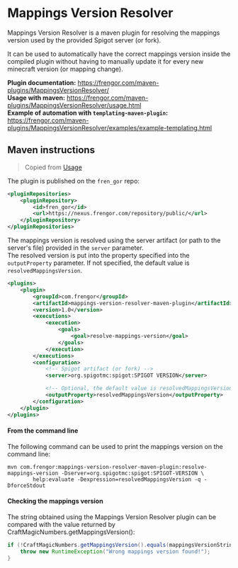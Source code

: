 # Mappings Version Resolver

Mappings Version Resolver is a maven plugin for resolving the mappings version used by the provided Spigot server (or fork).

It can be used to automatically have the correct mappings version inside the compiled plugin without having to manually update
it for every new minecraft version (or mapping change).

**Plugin documentation:** <https://frengor.com/maven-plugins/MappingsVersionResolver/>  
**Usage with maven:** <https://frengor.com/maven-plugins/MappingsVersionResolver/usage.html>  
**Example of automation with `templating-maven-plugin`:** <https://frengor.com/maven-plugins/MappingsVersionResolver/examples/example-templating.html>  

## Maven instructions

> Copied from [Usage](https://frengor.com/maven-plugins/MappingsVersionResolver/usage.html)

The plugin is published on the `fren_gor` repo:

```xml
<pluginRepositories>
    <pluginRepository>
        <id>fren_gor</id>
        <url>https://nexus.frengor.com/repository/public/</url>
    </pluginRepository>
</pluginRepositories>
```

The mappings version is resolved using the server artifact (or path to the server's file) provided in the `server` parameter.  
The resolved version is put into the property specified into the `outputProperty` parameter. If not specified, the default value is `resolvedMappingsVersion`.

```xml
<plugins>
    <plugin>
        <groupId>com.frengor</groupId>
        <artifactId>mappings-version-resolver-maven-plugin</artifactId>
        <version>1.0</version>
        <executions>
            <execution>
                <goals>
                    <goal>resolve-mappings-version</goal>
                </goals>
            </execution>
        </executions>
        <configuration>
            <!-- Spigot artifact (or fork) -->
            <server>org.spigotmc:spigot:SPIGOT VERSION</server>

            <!-- Optional, the default value is resolvedMappingsVersion -->
            <outputProperty>resolvedMappingsVersion</outputProperty>
        </configuration>
    </plugin>
</plugins>
```

#### From the command line

The following command can be used to print the mappings version on the command line:

```shell
mvn com.frengor:mappings-version-resolver-maven-plugin:resolve-mappings-version -Dserver=org.spigotmc:spigot:SPIGOT-VERSION \
        help:evaluate -Dexpression=resolvedMappingsVersion -q -DforceStdout
```

#### Checking the mappings version

The string obtained using the Mappings Version Resolver plugin can be compared with the value returned by CraftMagicNumbers.getMappingsVersion():

```java
if (!CraftMagicNumbers.getMappingsVersion().equals(mappingsVersionString)) {
    throw new RuntimeException("Wrong mappings version found!");
}
```
